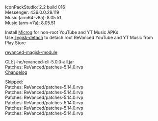 IconPackStudio: 2.2 build 016  
Messenger: 439.0.0.29.119  
Music (arm64-v8a): 8.05.51  
Music (arm-v7a): 8.05.51  

Install [Microg](https://github.com/ReVanced/GmsCore/releases) for non-root YouTube and YT Music APKs  
Use [zygisk-detach](https://github.com/j-hc/zygisk-detach) to detach root ReVanced YouTube and YT Music from Play Store  

[revanced-magisk-module](https://github.com/j-hc/revanced-magisk-module)
  
CLI: j-hc/revanced-cli-5.0.0-all.jar  
Patches: ReVanced/patches-5.14.0.rvp  
[Changelog](https://github.com/ReVanced/revanced-patches/releases/tag/v5.14.0)  

Skipped:  
Patches: ReVanced/patches-5.14.0.rvp  
Patches: ReVanced/patches-5.14.0.rvp  
Patches: ReVanced/patches-5.14.0.rvp  
Patches: ReVanced/patches-5.14.0.rvp  
Patches: ReVanced/patches-5.14.0.rvp  
Patches: ReVanced/patches-5.14.0.rvp              
